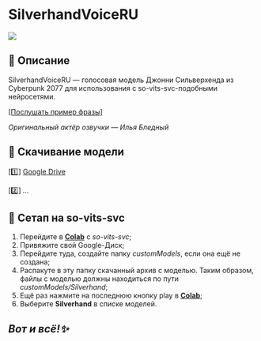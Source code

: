 # SilverhandVoiceRU
![](https://komarev.com/ghpvc/?username=Zettyyy)
## 📜 Описание
SilverhandVoiceRU — голосовая модель Джонни Сильверхенда из Cyberpunk 2077 для использования с so-vits-svc-подобными нейросетями.

[[Послушать пример фразы]](https://github.com/Zettyyy/SilverhandVoiceRU/raw/main/example.mp3)

*Оригинальный актёр озвучки — Илья Бледный*
## 📩 Скачивание модели
[1️⃣] [Google Drive](https://drive.google.com/uc?export=view&id=1kDfZfGPU2XV0ObNyAQfbUqysNa2zjSwv)

[2️⃣] *...*
## 🔧 Сетап на so-vits-svc
1. Перейдите в [**Colab**](https://colab.research.google.com/drive/1o1gtZ5djnuYjFhAPx06CZyESkW9Ofk9P) с *so-vits-svc*;
2. Привяжите свой Google-Диск;
3. Перейдите туда, создайте папку *customModels*, если она ещё не создана;
4. Распакуте в эту папку скачанный архив с моделью. Таким образом, файлы с моделью должны находиться по пути *customModels/Silverhand*;
5. Ещё раз нажмите на последнюю кнопку play в [**Colab**](https://colab.research.google.com/drive/1o1gtZ5djnuYjFhAPx06CZyESkW9Ofk9P);
6. Выберите **Silverhand** в списке моделей.
## *Вот и всё!✨*
